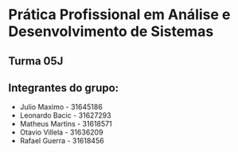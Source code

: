 # Prática Profissional em Análise e Desenvolvimento de Sistemas

## Turma 05J

## Integrantes do grupo:

* Julio Maximo - 31645186
* Leonardo Bacic - 31627293
* Matheus Martins - 31618571
* Otavio Villela - 31636209
* Rafael Guerra - 31618456

